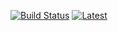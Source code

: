 [![Build Status](https://travis-ci.org/AEModernMCPort/LANES.svg?branch=master)](https://travis-ci.org/AEModernMCPort/LANES) [![Latest](http://github-release-version.herokuapp.com/github/AEModernMCPort/LANES/release.svg?style=flat)](https://github.com/AEModernMCPort/LANES/releases/latest)

